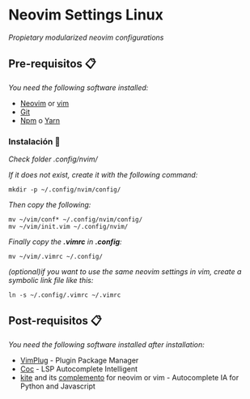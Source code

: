 # Neovim Settings Linux

_Propietary modularized neovim configurations_

## Pre-requisitos 📋

_You need the following software installed:_

 * [Neovim](https://github/com/neovim/neovim/wiki/Installing-Neovim) or [vim](https://www.vim.org/download.php)
 * [Git](https://git-scm.com/download/linux)
 * [Npm](https://www.npmjs.com/get-npm) o [Yarn](https://classic.yarnpkg.com/en/docs/install/)

### Instalación 🔧

_Check folder .config/nvim/_

_If it does not exist, create it with the following command:_
```
mkdir -p ~/.config/nvim/config/
```
_Then copy the following:_
```
mv ~/vim/conf* ~/.config/nvim/config/
mv ~/vim/init.vim ~/.config/nvim/
```
_Finally copy the **.vimrc** in **.config**:_
```
mv ~/vim/.vimrc ~/.config/
```
_(optional)if you want to use the same neovim settings in vim, create a symbolic link file like this:_
```
ln -s ~/.config/.vimrc ~/.vimrc
```
## Post-requisitos 📋

_You need the following software installed after installation:_

 * [VimPlug](https://github.com/junegunn/vim-plug) - Plugin Package Manager
 * [Coc](https://github.com/neoclide/coc.nvim) - LSP Autocomplete Intelligent 
 * [kite](https://www.kite.com/integrations/vim) and its [complemento](https://github.com/kiteco/vim-plugin/blob/master/DEVELOPMENT.md) for neovim or vim - Autocomplete IA for Python and Javascript 


